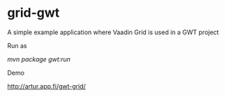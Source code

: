 # grid-gwt
A simple example application where Vaadin Grid is used in a GWT project

Run as

*mvn package gwt:run*

Demo

http://artur.app.fi/gwt-grid/
